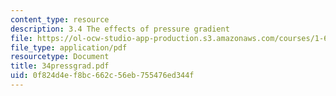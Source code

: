 ```yaml
---
content_type: resource
description: 3.4 The effects of pressure gradient
file: https://ol-ocw-studio-app-production.s3.amazonaws.com/courses/1-63-advanced-fluid-dynamics-of-the-environment-fall-2002/0f824d4ef8bc662c56eb755476ed344f_34pressgrad.pdf
file_type: application/pdf
resourcetype: Document
title: 34pressgrad.pdf
uid: 0f824d4e-f8bc-662c-56eb-755476ed344f
---
```

